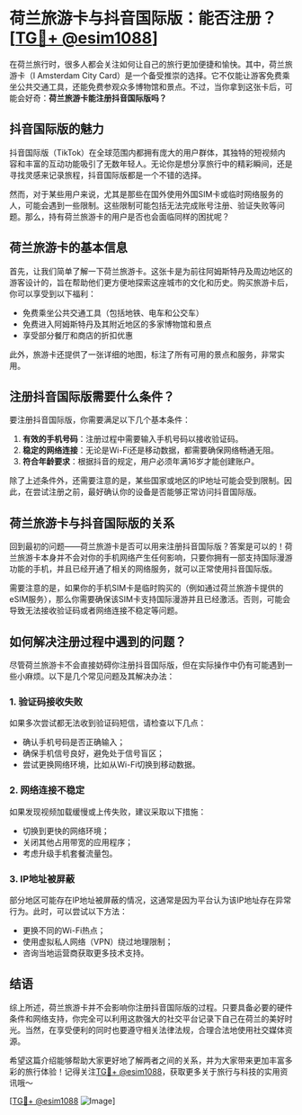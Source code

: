 # 荷兰旅游卡与抖音国际版：能否注册？[[TG💪+ @esim1088](https://t.me/s/esim1088)]

在荷兰旅行时，很多人都会关注如何让自己的旅行更加便捷和愉快。其中，荷兰旅游卡（I Amsterdam City Card）是一个备受推崇的选择。它不仅能让游客免费乘坐公共交通工具，还能免费参观众多博物馆和景点。不过，当你拿到这张卡后，可能会好奇：**荷兰旅游卡能注册抖音国际版吗？**

## 抖音国际版的魅力

抖音国际版（TikTok）在全球范围内都拥有庞大的用户群体，其独特的短视频内容和丰富的互动功能吸引了无数年轻人。无论你是想分享旅行中的精彩瞬间，还是寻找灵感来记录旅程，抖音国际版都是一个不错的选择。

然而，对于某些用户来说，尤其是那些在国外使用外国SIM卡或临时网络服务的人，可能会遇到一些限制。这些限制可能包括无法完成账号注册、验证失败等问题。那么，持有荷兰旅游卡的用户是否也会面临同样的困扰呢？

## 荷兰旅游卡的基本信息

首先，让我们简单了解一下荷兰旅游卡。这张卡是为前往阿姆斯特丹及周边地区的游客设计的，旨在帮助他们更方便地探索这座城市的文化和历史。购买旅游卡后，你可以享受到以下福利：

- 免费乘坐公共交通工具（包括地铁、电车和公交车）
- 免费进入阿姆斯特丹及其附近地区的多家博物馆和景点
- 享受部分餐厅和商店的折扣优惠

此外，旅游卡还提供了一张详细的地图，标注了所有可用的景点和服务，非常实用。

## 注册抖音国际版需要什么条件？

要注册抖音国际版，你需要满足以下几个基本条件：

1. **有效的手机号码**：注册过程中需要输入手机号码以接收验证码。
2. **稳定的网络连接**：无论是Wi-Fi还是移动数据，都需要确保网络畅通无阻。
3. **符合年龄要求**：根据抖音的规定，用户必须年满16岁才能创建账户。

除了上述条件外，还需要注意的是，某些国家或地区的IP地址可能会受到限制。因此，在尝试注册之前，最好确认你的设备是否能够正常访问抖音国际版。

## 荷兰旅游卡与抖音国际版的关系

回到最初的问题——荷兰旅游卡是否可以用来注册抖音国际版？答案是可以的！荷兰旅游卡本身并不会对你的手机网络产生任何影响，只要你拥有一部支持国际漫游功能的手机，并且已经开通了相关的网络服务，就可以正常使用抖音国际版。

需要注意的是，如果你的手机SIM卡是临时购买的（例如通过荷兰旅游卡提供的eSIM服务），那么你需要确保该SIM卡支持国际漫游并且已经激活。否则，可能会导致无法接收验证码或者网络连接不稳定等问题。

## 如何解决注册过程中遇到的问题？

尽管荷兰旅游卡不会直接妨碍你注册抖音国际版，但在实际操作中仍有可能遇到一些小麻烦。以下是几个常见问题及其解决办法：

### 1. 验证码接收失败

如果多次尝试都无法收到验证码短信，请检查以下几点：
- 确认手机号码是否正确输入；
- 确保手机信号良好，避免处于信号盲区；
- 尝试更换网络环境，比如从Wi-Fi切换到移动数据。

### 2. 网络连接不稳定

如果发现视频加载缓慢或上传失败，建议采取以下措施：
- 切换到更快的网络环境；
- 关闭其他占用带宽的应用程序；
- 考虑升级手机套餐流量包。

### 3. IP地址被屏蔽

部分地区可能存在IP地址被屏蔽的情况，这通常是因为平台认为该IP地址存在异常行为。此时，可以尝试以下方法：
- 更换不同的Wi-Fi热点；
- 使用虚拟私人网络（VPN）绕过地理限制；
- 咨询当地运营商获取更多技术支持。

## 结语

综上所述，荷兰旅游卡并不会影响你注册抖音国际版的过程。只要具备必要的硬件条件和网络支持，你完全可以利用这款强大的社交平台记录下自己在荷兰的美好时光。当然，在享受便利的同时也要遵守相关法律法规，合理合法地使用社交媒体资源。

希望这篇介绍能够帮助大家更好地了解两者之间的关系，并为大家带来更加丰富多彩的旅行体验！记得关注[TG💪+ @esim1088](https://t.me/s/esim1088)，获取更多关于旅行与科技的实用资讯哦～

[[TG💪+ @esim1088](https://t.me/s/esim1088) ![Image](https://i.postimg.cc/4NQfJmqS/Snipaste-2025-05-13-00-14-12.png)]